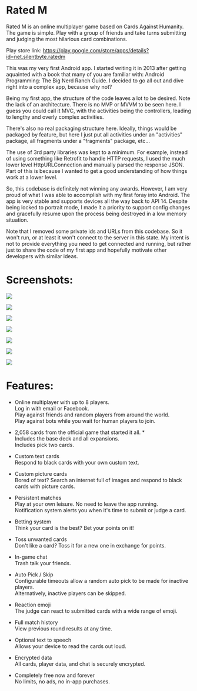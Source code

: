 # Rated M

Rated M is an online multiplayer game based on Cards Against Humanity. The game is simple. Play with a group of friends and take turns submitting and judging the most hilarious card combinations.

Play store link: https://play.google.com/store/apps/details?id=net.silentbyte.ratedm

This was my very first Android app. I started writing it in 2013 after getting aquainted with a book that many of you are familiar with: Android Programming: The Big Nerd Ranch Guide. I decided to go all out and dive right into a complex app, because why not?

Being my first app, the structure of the code leaves a lot to be desired. Note the lack of an architecture. There is no MVP or MVVM to be seen here. I guess you could call it MVC, with the activities being the controllers, leading to lengthy and overly complex activities.

There's also no real packaging structure here. Ideally, things would be packaged by feature, but here I just put all activities under an "activities" package, all fragments under a "fragments" package, etc...

The use of 3rd party libraries was kept to a minimum. For example, instead of using something like Retrofit to handle HTTP requests, I used the much lower level HttpURLConnection and manually parsed the response JSON. Part of this is because I wanted to get a good understanding of how things work at a lower level.

So, this codebase is definitely not winning any awards. However, I am very proud of what I was able to accomplish with my first foray into Android. The app is very stable and supports devices all the way back to API 14. Despite being locked to portrait mode, I made it a priority to support config changes and gracefully resume upon the process being destroyed in a low memory situation.

Note that I removed some private ids and URLs from this codebase. So it won't run, or at least it won't connect to the server in this state. My intent is not to provide everything you need to get connected and running, but rather just to share the code of my first app and hopefully motivate other developers with similar ideas.

# Screenshots:

![](https://i.imgur.com/8ZvQK0L.jpg)

![](https://i.imgur.com/6fv5A1z.jpg)

![](https://i.imgur.com/R1eHTip.jpg)

![](https://i.imgur.com/FOSePtJ.jpg)

![](https://i.imgur.com/aTWdPfv.jpg)

![](https://i.imgur.com/xDzWoFB.jpg)

![](https://i.imgur.com/wfUXEam.jpg)

# Features:
* Online multiplayer with up to 8 players.
  <br/>Log in with email or Facebook.
  <br/>Play against friends and random players from around the world.
  <br/>Play against bots while you wait for human players to join.

* 2,058 cards from the official game that started it all. *
  <br/>Includes the base deck and all expansions.
  <br/>Includes pick two cards.

* Custom text cards
  <br/>Respond to black cards with your own custom text.

* Custom picture cards
  <br/>Bored of text? Search an internet full of images and respond to black cards with picture cards.

* Persistent matches
  <br/>Play at your own leisure. No need to leave the app running.
  <br/>Notification system alerts you when it's time to submit or judge a card.

* Betting system
  <br/>Think your card is the best? Bet your points on it!

* Toss unwanted cards
  <br/>Don't like a card? Toss it for a new one in exchange for points.

* In-game chat
  <br/>Trash talk your friends.

* Auto Pick / Skip
  <br/>Configurable timeouts allow a random auto pick to be made for inactive players.
  <br/>Alternatively, inactive players can be skipped.

* Reaction emoji
  <br/>The judge can react to submitted cards with a wide range of emoji.

* Full match history
  <br/>View previous round results at any time.

* Optional text to speech
  <br/>Allows your device to read the cards out loud.

* Encrypted data
  <br/>All cards, player data, and chat is securely encrypted.

* Completely free now and forever
  <br/>No limits, no ads, no in-app purchases.
